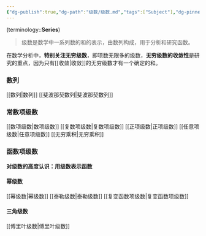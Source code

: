 ```yaml
---
{"dg-publish":true,"dg-path":"级数/级数.md","tags":["Subject"],"dg-pinned":true,"Level":0,"permalink":"/级数/级数/","pinned":true,"dgPassFrontmatter":true,"noteIcon":"","created":"2024-05-21T15:20:28.614+08:00","updated":"2024-10-08T23:56:01.352+08:00"}
---
```



(terminology::**Series**)
>级数是数学中一系列数的和的表示，由数列构成，用于分析和研究函数。

在数学分析中，**特别关注无穷级数**，即项数无限多的级数，**无穷级数的收敛性**是研究的重点，因为只有[[收敛\|收敛]]的无穷级数才有一个确定的和。
### 数列
[[数列\|数列]]
[[斐波那契数列\|斐波那契数列]]

### 常数项级数
[[数项级数\|数项级数]]
[[复数项级数\|复数项级数]]
[[正项级数\|正项级数]]
[[任意项级数\|任意项级数]]
[[无穷乘积\|无穷乘积]]

### 函数项级数
**对级数的高度认识：用级数表示函数**
#### 幂级数
[[幂级数\|幂级数]]
[[泰勒级数\|泰勒级数]]
[[复变函数项级数\|复变函数项级数]]
#### 三角级数
[[傅里叶级数\|傅里叶级数]]


